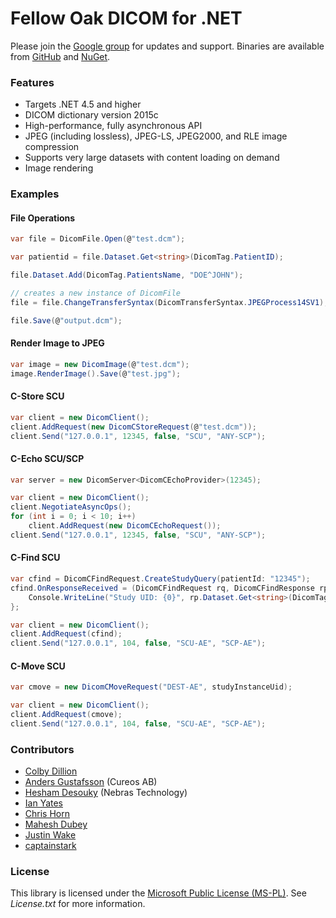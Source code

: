 # Fellow Oak DICOM for .NET

Please join the [Google group](http://groups.google.com/group/fo-dicom) for updates and support. Binaries are available from [GitHub](https://github.com/rcd/fo-dicom/releases) and [NuGet](http://www.nuget.org/packages/fo-dicom).

### Features
* Targets .NET 4.5 and higher
* DICOM dictionary version 2015c
* High-performance, fully asynchronous API
* JPEG (including lossless), JPEG-LS, JPEG2000, and RLE image compression
* Supports very large datasets with content loading on demand
* Image rendering

### Examples

#### File Operations
```csharp
var file = DicomFile.Open(@"test.dcm");

var patientid = file.Dataset.Get<string>(DicomTag.PatientID);

file.Dataset.Add(DicomTag.PatientsName, "DOE^JOHN");

// creates a new instance of DicomFile
file = file.ChangeTransferSyntax(DicomTransferSyntax.JPEGProcess14SV1);

file.Save(@"output.dcm");
```

#### Render Image to JPEG
```csharp
var image = new DicomImage(@"test.dcm");
image.RenderImage().Save(@"test.jpg");
```

#### C-Store SCU
```csharp
var client = new DicomClient();
client.AddRequest(new DicomCStoreRequest(@"test.dcm"));
client.Send("127.0.0.1", 12345, false, "SCU", "ANY-SCP");
```

#### C-Echo SCU/SCP
```csharp
var server = new DicomServer<DicomCEchoProvider>(12345);

var client = new DicomClient();
client.NegotiateAsyncOps();
for (int i = 0; i < 10; i++)
    client.AddRequest(new DicomCEchoRequest());
client.Send("127.0.0.1", 12345, false, "SCU", "ANY-SCP");
```

#### C-Find SCU
```csharp
var cfind = DicomCFindRequest.CreateStudyQuery(patientId: "12345");
cfind.OnResponseReceived = (DicomCFindRequest rq, DicomCFindResponse rp) => {
	Console.WriteLine("Study UID: {0}", rp.Dataset.Get<string>(DicomTag.StudyInstanceUID));
};

var client = new DicomClient();
client.AddRequest(cfind);
client.Send("127.0.0.1", 104, false, "SCU-AE", "SCP-AE");
```

#### C-Move SCU
```csharp
var cmove = new DicomCMoveRequest("DEST-AE", studyInstanceUid);

var client = new DicomClient();
client.AddRequest(cmove);
client.Send("127.0.0.1", 104, false, "SCU-AE", "SCP-AE");
```

### Contributors
* [Colby Dillion](https://github.com/rcd)
* [Anders Gustafsson](https://github.com/anders9ustafsson) (Cureos AB)
* [Hesham Desouky](https://github.com/hdesouky) (Nebras Technology)
* [Ian Yates](http://github.com/IanYates)
* [Chris Horn](https://github.com/GMZ)
* [Mahesh Dubey](https://github.com/mdubey82)
* [Justin Wake](https://github.com/jwake)
* [captainstark](https://github.com/captainstark)

### License
This library is licensed under the [Microsoft Public License (MS-PL)](http://opensource.org/licenses/MS-PL). See _License.txt_ for more information.
